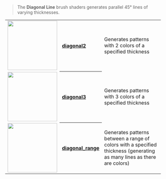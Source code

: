 > The **Diagonal Line** brush shaders generates parallel 45° lines of varying thicknesses.

<!-- LIST diagonal_lines 160 -->
<table>
	<tbody>
		<tr>
			<td align="left"><a href="diagonal2"><img width="160" src="https://s3.amazonaws.com/misc.lachlanmcdonald.com/magicavoxel-shaders/0.10.4/diagonal2_direction0.png" alt=""></a></td>
			<th align="left"><a href="diagonal2">diagonal2</a></th>
			<td>Generates patterns with 2 colors of a specified thickness</td>
		</tr>
		<tr>
			<td align="left"><a href="diagonal3"><img width="160" src="https://s3.amazonaws.com/misc.lachlanmcdonald.com/magicavoxel-shaders/0.10.4/diagonal3_direction0.png" alt=""></a></td>
			<th align="left"><a href="diagonal3">diagonal3</a></th>
			<td>Generates patterns with 3 colors of a specified thickness</td>
		</tr>
		<tr>
			<td align="left"><a href="diagonal_range"><img width="160" src="https://s3.amazonaws.com/misc.lachlanmcdonald.com/magicavoxel-shaders/0.10.4/diagonal_range_direction0.png" alt=""></a></td>
			<th align="left"><a href="diagonal_range">diagonal_range</a></th>
			<td>Generates patterns between a range of colors with a specified thickness (generating as many lines as there are colors)</td>
		</tr>
	</tbody>
</table>
<!-- END -->

